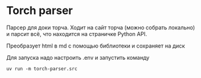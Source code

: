 # Torch parser

Парсер для доки торча. Ходит на сайт торча (можно собрать локально) и парсит всё, что находится на страничке Python API.

Преобразует html в md с помощью библиотеки и сохраняет на диск

Для запуска надо настроить .env и запустить команду

```
uv run -m torch-parser.src
```
